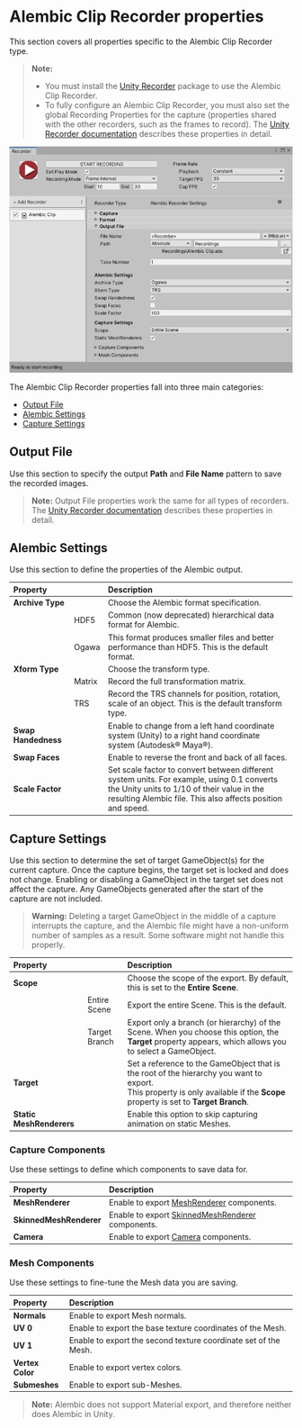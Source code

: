 # Alembic Clip Recorder properties

This section covers all properties specific to the Alembic Clip Recorder type.

> **Note:**
> * You must install the [Unity Recorder](https://docs.unity3d.com/Packages/com.unity.recorder@latest/index.html) package to use the Alembic Clip Recorder.
> * To fully configure an Alembic Clip Recorder, you must also set the global Recording Properties for the capture (properties shared with the other recorders, such as the frames to record). The [Unity Recorder documentation](https://docs.unity3d.com/Packages/com.unity.recorder@latest/index.html) describes these properties in detail.

![](Images/alembic-recorder-window.png)

The Alembic Clip Recorder properties fall into three main categories:
* [Output File](#output-file)
* [Alembic Settings](#alembic-settings)
* [Capture Settings](#capture-settings)


## Output File

Use this section to specify the output **Path** and **File Name** pattern to save the recorded images.

> **Note:** Output File properties work the same for all types of recorders. The [Unity Recorder documentation](https://docs.unity3d.com/Packages/com.unity.recorder@latest/index.html) describes these properties in detail.


## Alembic Settings

Use this section to define the properties of the Alembic output.

| Property || Description |
| :--- | :--- | :--- |
| __Archive Type__ || Choose the Alembic format specification. |
|| HDF5 | Common (now deprecated) hierarchical data format for Alembic. |
|| Ogawa | This format produces smaller files and better performance than HDF5. This is the default format. |
| __Xform Type__ || Choose the transform type. |
|| Matrix | Record the full transformation matrix. |
|| TRS | Record the TRS channels for position, rotation, scale of an object. This is the default transform type. |
| __Swap Handedness__ || Enable to change from a left hand coordinate system (Unity) to a right hand coordinate system (Autodesk® Maya®). |
| __Swap Faces__ || Enable to reverse the front and back of all faces. |
| __Scale Factor__ || Set scale factor to convert between different system units. For example, using 0.1 converts the Unity units to 1/10 of their value in the resulting Alembic file. This also affects position and speed. |


## Capture Settings

Use this section to determine the set of target GameObject(s) for the current capture. Once the capture begins, the target set is locked and does not change. Enabling or disabling a GameObject in the target set does not affect the capture. Any GameObjects generated after the start of the capture are not included.

> **Warning:** Deleting a target GameObject in the middle of a capture interrupts the capture, and the Alembic file might have a non-uniform number of samples as a result. Some software might not handle this properly.

| Property || Description |
| :--- | :--- | :--- |
| __Scope__ || Choose the scope of the export. By default, this is set to the **Entire Scene**. |
|| Entire Scene  | Export the entire Scene. This is the default. |
|| Target Branch | Export only a branch (or hierarchy) of the Scene. When you choose this option, the **Target** property appears, which allows you to select a GameObject. |
| __Target__ || Set a reference to the GameObject that is the root of the hierarchy you want to export.<br/>This property is only available if the **Scope** property is set to __Target Branch__. |
| __Static MeshRenderers__ || Enable this option to skip capturing animation on static Meshes. |


### Capture Components

Use these settings to define which components to save data for.

| Property | Description |
| :--- | :--- |
| __MeshRenderer__ | Enable to export [MeshRenderer](https://docs.unity3d.com/Manual/class-MeshRenderer.html) components. |
| __SkinnedMeshRenderer__ | Enable to export [SkinnedMeshRenderer](https://docs.unity3d.com/Manual/class-SkinnedMeshRenderer.html) components. |
| __Camera__ | Enable to export [Camera](https://docs.unity3d.com/Manual/class-Camera.html) components. |


### Mesh Components

Use these settings to fine-tune the Mesh data you are saving.

| Property | Description |
| :--- | :--- |
| __Normals__      | Enable to export Mesh normals.  |
| __UV 0__         | Enable to export the base texture coordinates of the Mesh.|
| __UV 1__         | Enable to export the second texture coordinate set of the Mesh.|
| __Vertex Color__ | Enable to export vertex colors. |
| __Submeshes__    | Enable to export sub-Meshes.    |

> **Note:** Alembic does not support Material export, and therefore neither does Alembic in Unity.
